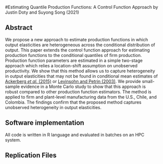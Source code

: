#Estimating Quantile Production Functions: A Control Function Approach
by Justin Doty and Suyong Song (2021)
## Abstract
We propose a new approach to estimate production functions in which output elasticities are heterogeneous across the conditional distribution of output. This paper extends the control function approach for estimating production functions to the conditional quantiles of firm production. Production function parameters are estimated in a simple two-stage approach which relies a location-shift assumption on unobserved productivity. We show that this method allows us to capture heterogeneity in output elasticities that may not be found in conditional mean estimates of [Ackerberg *et al.* (2015)](https://doi.org/10.3982/ECTA13408) or [Levinsohn and Petrin (2003)](https://doi.org/10.1111/1467-937X.00246). We provide small-sample evidence in a Monte Carlo study to show that this approach is robust compared to other production function estimators. The method is applied to firm and plant-level manufacturing data from the U.S., Chile, and Colombia. The findings confirm that the proposed method captures unobserved heterogeneity in output elasticities.

## Software implementation
All code is written in R language and evaluated in batches on an HPC system.

## Replication Files
